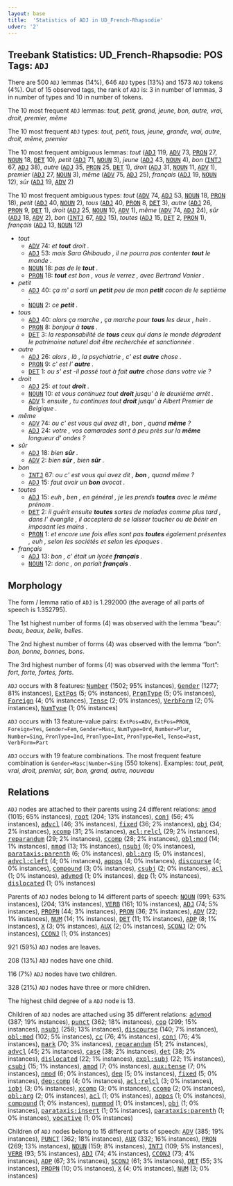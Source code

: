 ```yaml
---
layout: base
title:  'Statistics of ADJ in UD_French-Rhapsodie'
udver: '2'
---
```


## Treebank Statistics: UD_French-Rhapsodie: POS Tags: `ADJ`

There are 500 `ADJ` lemmas (14%), 646 `ADJ` types (13%) and 1573 `ADJ` tokens (4%).
Out of 15 observed tags, the rank of `ADJ` is: 3 in number of lemmas, 3 in number of types and 10 in number of tokens.

The 10 most frequent `ADJ` lemmas: <em>tout, petit, grand, jeune, bon, autre, vrai, droit, premier, même</em>

The 10 most frequent `ADJ` types:  <em>tout, petit, tous, jeune, grande, vrai, autre, droit, même, premier</em>

The 10 most frequent ambiguous lemmas: <em>tout</em> (<tt><a href="fr_rhapsodie-pos-ADJ.html">ADJ</a></tt> 119, <tt><a href="fr_rhapsodie-pos-ADV.html">ADV</a></tt> 73, <tt><a href="fr_rhapsodie-pos-PRON.html">PRON</a></tt> 27, <tt><a href="fr_rhapsodie-pos-NOUN.html">NOUN</a></tt> 18, <tt><a href="fr_rhapsodie-pos-DET.html">DET</a></tt> 10), <em>petit</em> (<tt><a href="fr_rhapsodie-pos-ADJ.html">ADJ</a></tt> 71, <tt><a href="fr_rhapsodie-pos-NOUN.html">NOUN</a></tt> 3), <em>jeune</em> (<tt><a href="fr_rhapsodie-pos-ADJ.html">ADJ</a></tt> 43, <tt><a href="fr_rhapsodie-pos-NOUN.html">NOUN</a></tt> 4), <em>bon</em> (<tt><a href="fr_rhapsodie-pos-INTJ.html">INTJ</a></tt> 67, <tt><a href="fr_rhapsodie-pos-ADJ.html">ADJ</a></tt> 38), <em>autre</em> (<tt><a href="fr_rhapsodie-pos-ADJ.html">ADJ</a></tt> 35, <tt><a href="fr_rhapsodie-pos-PRON.html">PRON</a></tt> 25, <tt><a href="fr_rhapsodie-pos-DET.html">DET</a></tt> 1), <em>droit</em> (<tt><a href="fr_rhapsodie-pos-ADJ.html">ADJ</a></tt> 31, <tt><a href="fr_rhapsodie-pos-NOUN.html">NOUN</a></tt> 11, <tt><a href="fr_rhapsodie-pos-ADV.html">ADV</a></tt> 1), <em>premier</em> (<tt><a href="fr_rhapsodie-pos-ADJ.html">ADJ</a></tt> 27, <tt><a href="fr_rhapsodie-pos-NOUN.html">NOUN</a></tt> 3), <em>même</em> (<tt><a href="fr_rhapsodie-pos-ADV.html">ADV</a></tt> 75, <tt><a href="fr_rhapsodie-pos-ADJ.html">ADJ</a></tt> 25), <em>français</em> (<tt><a href="fr_rhapsodie-pos-ADJ.html">ADJ</a></tt> 19, <tt><a href="fr_rhapsodie-pos-NOUN.html">NOUN</a></tt> 12), <em>sûr</em> (<tt><a href="fr_rhapsodie-pos-ADJ.html">ADJ</a></tt> 19, <tt><a href="fr_rhapsodie-pos-ADV.html">ADV</a></tt> 2)

The 10 most frequent ambiguous types:  <em>tout</em> (<tt><a href="fr_rhapsodie-pos-ADV.html">ADV</a></tt> 74, <tt><a href="fr_rhapsodie-pos-ADJ.html">ADJ</a></tt> 53, <tt><a href="fr_rhapsodie-pos-NOUN.html">NOUN</a></tt> 18, <tt><a href="fr_rhapsodie-pos-PRON.html">PRON</a></tt> 18), <em>petit</em> (<tt><a href="fr_rhapsodie-pos-ADJ.html">ADJ</a></tt> 40, <tt><a href="fr_rhapsodie-pos-NOUN.html">NOUN</a></tt> 2), <em>tous</em> (<tt><a href="fr_rhapsodie-pos-ADJ.html">ADJ</a></tt> 40, <tt><a href="fr_rhapsodie-pos-PRON.html">PRON</a></tt> 8, <tt><a href="fr_rhapsodie-pos-DET.html">DET</a></tt> 3), <em>autre</em> (<tt><a href="fr_rhapsodie-pos-ADJ.html">ADJ</a></tt> 26, <tt><a href="fr_rhapsodie-pos-PRON.html">PRON</a></tt> 9, <tt><a href="fr_rhapsodie-pos-DET.html">DET</a></tt> 1), <em>droit</em> (<tt><a href="fr_rhapsodie-pos-ADJ.html">ADJ</a></tt> 25, <tt><a href="fr_rhapsodie-pos-NOUN.html">NOUN</a></tt> 10, <tt><a href="fr_rhapsodie-pos-ADV.html">ADV</a></tt> 1), <em>même</em> (<tt><a href="fr_rhapsodie-pos-ADV.html">ADV</a></tt> 74, <tt><a href="fr_rhapsodie-pos-ADJ.html">ADJ</a></tt> 24), <em>sûr</em> (<tt><a href="fr_rhapsodie-pos-ADJ.html">ADJ</a></tt> 18, <tt><a href="fr_rhapsodie-pos-ADV.html">ADV</a></tt> 2), <em>bon</em> (<tt><a href="fr_rhapsodie-pos-INTJ.html">INTJ</a></tt> 67, <tt><a href="fr_rhapsodie-pos-ADJ.html">ADJ</a></tt> 15), <em>toutes</em> (<tt><a href="fr_rhapsodie-pos-ADJ.html">ADJ</a></tt> 15, <tt><a href="fr_rhapsodie-pos-DET.html">DET</a></tt> 2, <tt><a href="fr_rhapsodie-pos-PRON.html">PRON</a></tt> 1), <em>français</em> (<tt><a href="fr_rhapsodie-pos-ADJ.html">ADJ</a></tt> 13, <tt><a href="fr_rhapsodie-pos-NOUN.html">NOUN</a></tt> 12)


* <em>tout</em>
  * <tt><a href="fr_rhapsodie-pos-ADV.html">ADV</a></tt> 74: <em>et <b>tout</b> droit .</em>
  * <tt><a href="fr_rhapsodie-pos-ADJ.html">ADJ</a></tt> 53: <em>mais Sara Ghibaudo , il ne pourra pas contenter <b>tout</b> le monde .</em>
  * <tt><a href="fr_rhapsodie-pos-NOUN.html">NOUN</a></tt> 18: <em>pas de le <b>tout</b> .</em>
  * <tt><a href="fr_rhapsodie-pos-PRON.html">PRON</a></tt> 18: <em><b>tout</b> est bon , vous le verrez , avec Bertrand Vanier .</em>
* <em>petit</em>
  * <tt><a href="fr_rhapsodie-pos-ADJ.html">ADJ</a></tt> 40: <em>ça m' a sorti un <b>petit</b> peu de mon <b>petit</b> cocon de le septième .</em>
  * <tt><a href="fr_rhapsodie-pos-NOUN.html">NOUN</a></tt> 2: <em>ce <b>petit</b> .</em>
* <em>tous</em>
  * <tt><a href="fr_rhapsodie-pos-ADJ.html">ADJ</a></tt> 40: <em>alors ça marche , ça marche pour <b>tous</b> les deux , hein .</em>
  * <tt><a href="fr_rhapsodie-pos-PRON.html">PRON</a></tt> 8: <em>bonjour à <b>tous</b> .</em>
  * <tt><a href="fr_rhapsodie-pos-DET.html">DET</a></tt> 3: <em>la responsabilité de <b>tous</b> ceux qui dans le monde dégradent le patrimoine naturel doit être recherchée et sanctionnée .</em>
* <em>autre</em>
  * <tt><a href="fr_rhapsodie-pos-ADJ.html">ADJ</a></tt> 26: <em>alors , là , la psychiatrie , c' est <b>autre</b> chose .</em>
  * <tt><a href="fr_rhapsodie-pos-PRON.html">PRON</a></tt> 9: <em>c' est l' <b>autre</b> .</em>
  * <tt><a href="fr_rhapsodie-pos-DET.html">DET</a></tt> 1: <em>ou s' est -il passé tout à fait <b>autre</b> chose dans votre vie ?</em>
* <em>droit</em>
  * <tt><a href="fr_rhapsodie-pos-ADJ.html">ADJ</a></tt> 25: <em>et tout <b>droit</b> .</em>
  * <tt><a href="fr_rhapsodie-pos-NOUN.html">NOUN</a></tt> 10: <em>et vous continuez tout <b>droit</b> jusqu' à le deuxième arrêt .</em>
  * <tt><a href="fr_rhapsodie-pos-ADV.html">ADV</a></tt> 1: <em>ensuite , tu continues tout <b>droit</b> jusqu' à Albert Premier de Belgique .</em>
* <em>même</em>
  * <tt><a href="fr_rhapsodie-pos-ADV.html">ADV</a></tt> 74: <em>ou c' est vous qui avez dit , bon , quand <b>même</b> ?</em>
  * <tt><a href="fr_rhapsodie-pos-ADJ.html">ADJ</a></tt> 24: <em>votre , vos camarades sont à peu près sur la <b>même</b> longueur d' ondes ?</em>
* <em>sûr</em>
  * <tt><a href="fr_rhapsodie-pos-ADJ.html">ADJ</a></tt> 18: <em>bien <b>sûr</b> .</em>
  * <tt><a href="fr_rhapsodie-pos-ADV.html">ADV</a></tt> 2: <em>bien <b>sûr</b> , bien <b>sûr</b> .</em>
* <em>bon</em>
  * <tt><a href="fr_rhapsodie-pos-INTJ.html">INTJ</a></tt> 67: <em>ou c' est vous qui avez dit , <b>bon</b> , quand même ?</em>
  * <tt><a href="fr_rhapsodie-pos-ADJ.html">ADJ</a></tt> 15: <em>faut avoir un <b>bon</b> avocat .</em>
* <em>toutes</em>
  * <tt><a href="fr_rhapsodie-pos-ADJ.html">ADJ</a></tt> 15: <em>euh , ben , en général , je les prends <b>toutes</b> avec le même prénom .</em>
  * <tt><a href="fr_rhapsodie-pos-DET.html">DET</a></tt> 2: <em>il guérit ensuite <b>toutes</b> sortes de malades comme plus tard , dans l' évangile , il acceptera de se laisser toucher ou de bénir en imposant les mains .</em>
  * <tt><a href="fr_rhapsodie-pos-PRON.html">PRON</a></tt> 1: <em>et encore une fois elles sont pas <b>toutes</b> également présentes , euh , selon les sociétés et selon les époques .</em>
* <em>français</em>
  * <tt><a href="fr_rhapsodie-pos-ADJ.html">ADJ</a></tt> 13: <em>bon , c' était un lycée <b>français</b> .</em>
  * <tt><a href="fr_rhapsodie-pos-NOUN.html">NOUN</a></tt> 12: <em>donc , on parlait <b>français</b> .</em>

## Morphology

The form / lemma ratio of `ADJ` is 1.292000 (the average of all parts of speech is 1.352795).

The 1st highest number of forms (4) was observed with the lemma “beau”: <em>beau, beaux, belle, belles</em>.

The 2nd highest number of forms (4) was observed with the lemma “bon”: <em>bon, bonne, bonnes, bons</em>.

The 3rd highest number of forms (4) was observed with the lemma “fort”: <em>fort, forte, fortes, forts</em>.

`ADJ` occurs with 8 features: <tt><a href="fr_rhapsodie-feat-Number.html">Number</a></tt> (1502; 95% instances), <tt><a href="fr_rhapsodie-feat-Gender.html">Gender</a></tt> (1277; 81% instances), <tt><a href="fr_rhapsodie-feat-ExtPos.html">ExtPos</a></tt> (5; 0% instances), <tt><a href="fr_rhapsodie-feat-PronType.html">PronType</a></tt> (5; 0% instances), <tt><a href="fr_rhapsodie-feat-Foreign.html">Foreign</a></tt> (4; 0% instances), <tt><a href="fr_rhapsodie-feat-Tense.html">Tense</a></tt> (2; 0% instances), <tt><a href="fr_rhapsodie-feat-VerbForm.html">VerbForm</a></tt> (2; 0% instances), <tt><a href="fr_rhapsodie-feat-NumType.html">NumType</a></tt> (1; 0% instances)

`ADJ` occurs with 13 feature-value pairs: `ExtPos=ADV`, `ExtPos=PRON`, `Foreign=Yes`, `Gender=Fem`, `Gender=Masc`, `NumType=Ord`, `Number=Plur`, `Number=Sing`, `PronType=Ind`, `PronType=Int`, `PronType=Rel`, `Tense=Past`, `VerbForm=Part`

`ADJ` occurs with 19 feature combinations.
The most frequent feature combination is `Gender=Masc|Number=Sing` (550 tokens).
Examples: <em>tout, petit, vrai, droit, premier, sûr, bon, grand, autre, nouveau</em>


## Relations

`ADJ` nodes are attached to their parents using 24 different relations: <tt><a href="fr_rhapsodie-dep-amod.html">amod</a></tt> (1015; 65% instances), <tt><a href="fr_rhapsodie-dep-root.html">root</a></tt> (204; 13% instances), <tt><a href="fr_rhapsodie-dep-conj.html">conj</a></tt> (56; 4% instances), <tt><a href="fr_rhapsodie-dep-advcl.html">advcl</a></tt> (46; 3% instances), <tt><a href="fr_rhapsodie-dep-fixed.html">fixed</a></tt> (36; 2% instances), <tt><a href="fr_rhapsodie-dep-obj.html">obj</a></tt> (34; 2% instances), <tt><a href="fr_rhapsodie-dep-xcomp.html">xcomp</a></tt> (31; 2% instances), <tt><a href="fr_rhapsodie-dep-acl-relcl.html">acl:relcl</a></tt> (29; 2% instances), <tt><a href="fr_rhapsodie-dep-reparandum.html">reparandum</a></tt> (29; 2% instances), <tt><a href="fr_rhapsodie-dep-ccomp.html">ccomp</a></tt> (28; 2% instances), <tt><a href="fr_rhapsodie-dep-obl-mod.html">obl:mod</a></tt> (14; 1% instances), <tt><a href="fr_rhapsodie-dep-nmod.html">nmod</a></tt> (13; 1% instances), <tt><a href="fr_rhapsodie-dep-nsubj.html">nsubj</a></tt> (6; 0% instances), <tt><a href="fr_rhapsodie-dep-parataxis-parenth.html">parataxis:parenth</a></tt> (6; 0% instances), <tt><a href="fr_rhapsodie-dep-obl-arg.html">obl:arg</a></tt> (5; 0% instances), <tt><a href="fr_rhapsodie-dep-advcl-cleft.html">advcl:cleft</a></tt> (4; 0% instances), <tt><a href="fr_rhapsodie-dep-appos.html">appos</a></tt> (4; 0% instances), <tt><a href="fr_rhapsodie-dep-discourse.html">discourse</a></tt> (4; 0% instances), <tt><a href="fr_rhapsodie-dep-compound.html">compound</a></tt> (3; 0% instances), <tt><a href="fr_rhapsodie-dep-csubj.html">csubj</a></tt> (2; 0% instances), <tt><a href="fr_rhapsodie-dep-acl.html">acl</a></tt> (1; 0% instances), <tt><a href="fr_rhapsodie-dep-advmod.html">advmod</a></tt> (1; 0% instances), <tt><a href="fr_rhapsodie-dep-dep.html">dep</a></tt> (1; 0% instances), <tt><a href="fr_rhapsodie-dep-dislocated.html">dislocated</a></tt> (1; 0% instances)

Parents of `ADJ` nodes belong to 14 different parts of speech: <tt><a href="fr_rhapsodie-pos-NOUN.html">NOUN</a></tt> (991; 63% instances),  (204; 13% instances), <tt><a href="fr_rhapsodie-pos-VERB.html">VERB</a></tt> (161; 10% instances), <tt><a href="fr_rhapsodie-pos-ADJ.html">ADJ</a></tt> (74; 5% instances), <tt><a href="fr_rhapsodie-pos-PROPN.html">PROPN</a></tt> (44; 3% instances), <tt><a href="fr_rhapsodie-pos-PRON.html">PRON</a></tt> (36; 2% instances), <tt><a href="fr_rhapsodie-pos-ADV.html">ADV</a></tt> (22; 1% instances), <tt><a href="fr_rhapsodie-pos-NUM.html">NUM</a></tt> (14; 1% instances), <tt><a href="fr_rhapsodie-pos-DET.html">DET</a></tt> (11; 1% instances), <tt><a href="fr_rhapsodie-pos-ADP.html">ADP</a></tt> (8; 1% instances), <tt><a href="fr_rhapsodie-pos-X.html">X</a></tt> (3; 0% instances), <tt><a href="fr_rhapsodie-pos-AUX.html">AUX</a></tt> (2; 0% instances), <tt><a href="fr_rhapsodie-pos-SCONJ.html">SCONJ</a></tt> (2; 0% instances), <tt><a href="fr_rhapsodie-pos-CCONJ.html">CCONJ</a></tt> (1; 0% instances)

921 (59%) `ADJ` nodes are leaves.

208 (13%) `ADJ` nodes have one child.

116 (7%) `ADJ` nodes have two children.

328 (21%) `ADJ` nodes have three or more children.

The highest child degree of a `ADJ` node is 13.

Children of `ADJ` nodes are attached using 35 different relations: <tt><a href="fr_rhapsodie-dep-advmod.html">advmod</a></tt> (387; 19% instances), <tt><a href="fr_rhapsodie-dep-punct.html">punct</a></tt> (362; 18% instances), <tt><a href="fr_rhapsodie-dep-cop.html">cop</a></tt> (299; 15% instances), <tt><a href="fr_rhapsodie-dep-nsubj.html">nsubj</a></tt> (258; 13% instances), <tt><a href="fr_rhapsodie-dep-discourse.html">discourse</a></tt> (140; 7% instances), <tt><a href="fr_rhapsodie-dep-obl-mod.html">obl:mod</a></tt> (102; 5% instances), <tt><a href="fr_rhapsodie-dep-cc.html">cc</a></tt> (76; 4% instances), <tt><a href="fr_rhapsodie-dep-conj.html">conj</a></tt> (76; 4% instances), <tt><a href="fr_rhapsodie-dep-mark.html">mark</a></tt> (70; 3% instances), <tt><a href="fr_rhapsodie-dep-reparandum.html">reparandum</a></tt> (51; 2% instances), <tt><a href="fr_rhapsodie-dep-advcl.html">advcl</a></tt> (45; 2% instances), <tt><a href="fr_rhapsodie-dep-case.html">case</a></tt> (38; 2% instances), <tt><a href="fr_rhapsodie-dep-det.html">det</a></tt> (38; 2% instances), <tt><a href="fr_rhapsodie-dep-dislocated.html">dislocated</a></tt> (22; 1% instances), <tt><a href="fr_rhapsodie-dep-expl-subj.html">expl:subj</a></tt> (22; 1% instances), <tt><a href="fr_rhapsodie-dep-csubj.html">csubj</a></tt> (15; 1% instances), <tt><a href="fr_rhapsodie-dep-amod.html">amod</a></tt> (7; 0% instances), <tt><a href="fr_rhapsodie-dep-aux-tense.html">aux:tense</a></tt> (7; 0% instances), <tt><a href="fr_rhapsodie-dep-nmod.html">nmod</a></tt> (6; 0% instances), <tt><a href="fr_rhapsodie-dep-dep.html">dep</a></tt> (5; 0% instances), <tt><a href="fr_rhapsodie-dep-fixed.html">fixed</a></tt> (5; 0% instances), <tt><a href="fr_rhapsodie-dep-dep-comp.html">dep:comp</a></tt> (4; 0% instances), <tt><a href="fr_rhapsodie-dep-acl-relcl.html">acl:relcl</a></tt> (3; 0% instances), <tt><a href="fr_rhapsodie-dep-iobj.html">iobj</a></tt> (3; 0% instances), <tt><a href="fr_rhapsodie-dep-xcomp.html">xcomp</a></tt> (3; 0% instances), <tt><a href="fr_rhapsodie-dep-ccomp.html">ccomp</a></tt> (2; 0% instances), <tt><a href="fr_rhapsodie-dep-obl-arg.html">obl:arg</a></tt> (2; 0% instances), <tt><a href="fr_rhapsodie-dep-acl.html">acl</a></tt> (1; 0% instances), <tt><a href="fr_rhapsodie-dep-appos.html">appos</a></tt> (1; 0% instances), <tt><a href="fr_rhapsodie-dep-compound.html">compound</a></tt> (1; 0% instances), <tt><a href="fr_rhapsodie-dep-nummod.html">nummod</a></tt> (1; 0% instances), <tt><a href="fr_rhapsodie-dep-obj.html">obj</a></tt> (1; 0% instances), <tt><a href="fr_rhapsodie-dep-parataxis-insert.html">parataxis:insert</a></tt> (1; 0% instances), <tt><a href="fr_rhapsodie-dep-parataxis-parenth.html">parataxis:parenth</a></tt> (1; 0% instances), <tt><a href="fr_rhapsodie-dep-vocative.html">vocative</a></tt> (1; 0% instances)

Children of `ADJ` nodes belong to 15 different parts of speech: <tt><a href="fr_rhapsodie-pos-ADV.html">ADV</a></tt> (385; 19% instances), <tt><a href="fr_rhapsodie-pos-PUNCT.html">PUNCT</a></tt> (362; 18% instances), <tt><a href="fr_rhapsodie-pos-AUX.html">AUX</a></tt> (332; 16% instances), <tt><a href="fr_rhapsodie-pos-PRON.html">PRON</a></tt> (269; 13% instances), <tt><a href="fr_rhapsodie-pos-NOUN.html">NOUN</a></tt> (159; 8% instances), <tt><a href="fr_rhapsodie-pos-INTJ.html">INTJ</a></tt> (109; 5% instances), <tt><a href="fr_rhapsodie-pos-VERB.html">VERB</a></tt> (93; 5% instances), <tt><a href="fr_rhapsodie-pos-ADJ.html">ADJ</a></tt> (74; 4% instances), <tt><a href="fr_rhapsodie-pos-CCONJ.html">CCONJ</a></tt> (73; 4% instances), <tt><a href="fr_rhapsodie-pos-ADP.html">ADP</a></tt> (67; 3% instances), <tt><a href="fr_rhapsodie-pos-SCONJ.html">SCONJ</a></tt> (61; 3% instances), <tt><a href="fr_rhapsodie-pos-DET.html">DET</a></tt> (55; 3% instances), <tt><a href="fr_rhapsodie-pos-PROPN.html">PROPN</a></tt> (10; 0% instances), <tt><a href="fr_rhapsodie-pos-X.html">X</a></tt> (4; 0% instances), <tt><a href="fr_rhapsodie-pos-NUM.html">NUM</a></tt> (3; 0% instances)

